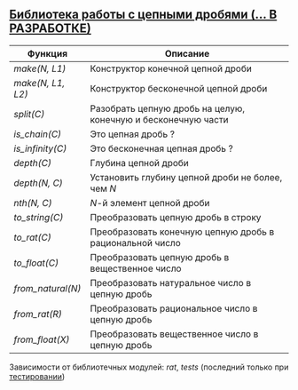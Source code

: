 ## [Библиотека работы с цепными дробями (... В РАЗРАБОТКЕ)](../libs/chain.erl)
|Функция|Описание|  
|-----------------|-----------------------------------------------------------|  
|*make(N, L1)*| Конструктор конечной цепной дроби|  
|*make(N, L1, L2)*| Конструктор бесконечной цепной дроби|  
|*split(C)*| Разобрать цепную дробь на целую, конечную и бесконечную части|  
|*is_chain(C)*| Это цепная дробь ?|  
|*is_infinity(C)*| Это бесконечная цепная дробь ?|  
|*depth(C)*| Глубина цепной дроби|  
|*depth(N, C)*| Установить глубину цепной дроби не более, чем *N*|  
|*nth(N, C)*| *N*-й элемент цепной дроби|  
|*to_string(C)*| Преобразовать цепную дробь в строку|  
|*to_rat(C)*| Преобразовать конечную цепную дробь в рациональной число|  
|*to_float(C)*| Преобразовать цепную дробь в вещественное число|  
|*from_natural(N)*| Преобразовать натуральное число в цепную дробь|  
|*from_rat(R)*| Преобразовать рациональное число в цепную дробь|  
|*from_float(X)*| Преобразовать вещественное число в цепную дробь|  

Зависимости от библиотечных модулей: *rat*, *tests* (последний только при [тестировании](../libs/tests/chain_tests.erl))
